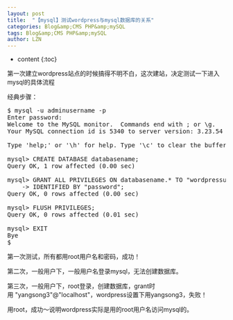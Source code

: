 ```yaml
---
layout: post
title:  "【mysql】测试wordpress与mysql数据库的关系" 
categories: Blog&amp;CMS PHP&amp;mySQL
tags: Blog&amp;CMS PHP&amp;mySQL
author: LZN
---
```


* content
{:toc}

第一次建立wordpress站点的时候搞得不明不白，这次建站，决定测试一下进入mysql的具体流程

经典步骤：
<pre>$ mysql -u adminusername -p
Enter password:
Welcome to the MySQL monitor.  Commands end with ; or \g.
Your MySQL connection id is 5340 to server version: 3.23.54
 
Type 'help;' or '\h' for help. Type '\c' to clear the buffer.
 
mysql&gt; CREATE DATABASE databasename;
Query OK, 1 row affected (0.00 sec)
 
mysql&gt; GRANT ALL PRIVILEGES ON databasename.* TO "wordpressusername"@"hostname"
    -&gt; IDENTIFIED BY "password";
Query OK, 0 rows affected (0.00 sec)
  
mysql&gt; FLUSH PRIVILEGES;
Query OK, 0 rows affected (0.01 sec)

mysql&gt; EXIT
Bye
$</pre>
第一次测试，所有都用root用户名和密码，成功！

第二次，一般用户下，一般用户名登录mysql，无法创建数据库。

第三次，一般用户下，root登录，创建数据库，grant时用 "yangsong3"@"localhost"，wordpress设置下用yangsong3，失败！

用root，成功～说明wordpress实际是用的root用户名访问mysql的。

&nbsp;

&nbsp;